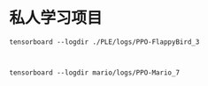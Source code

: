 # 私人学习项目

```shell
tensorboard --logdir ./PLE/logs/PPO-FlappyBird_3

```

```shell


tensorboard --logdir mario/logs/PPO-Mario_7

```